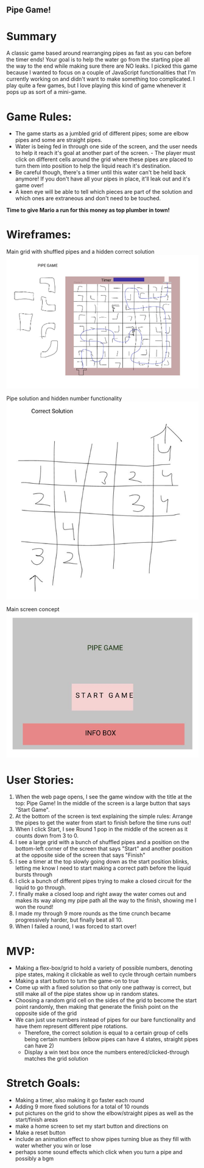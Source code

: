 ## Pipe Game!

# Summary
A classic game based around rearranging pipes as fast as you can before the timer ends! Your goal
is to help the water go from the starting pipe all the way to the end while making sure there are NO leaks. I picked
this game because I wanted to focus on a couple of JavaScript functionalities that I'm currently working on and didn't
want to make something too complicated. I play quite a few games, but I love playing this kind of game whenever it pops
up as sort of a mini-game.

# Game Rules:
- The game starts as a jumbled grid of different pipes; some are elbow pipes and some are straight pipes. 
- Water is being fed in through one side of the screen, and the user needs to help it reach it's goal at another part of the screen. - The player must click on different cells around the grid where these pipes are placed to turn them into position to help the liquid   reach it's destination. 
- Be careful though, there's a timer until this water can't be held back anymore! If you don't have all your pipes in place, it'll leak out and it's game over! 
- A keen eye will be able to tell which pieces are part of the solution and which ones are extraneous and don't need to be touched.   

**Time to give Mario a run for this money as top plumber in town!**

# Wireframes:

Main grid with shuffled pipes and a hidden correct solution
![](./assets/wireframe1.jpg)

Pipe solution and hidden number functionality
![](./assets/wireframe2.jpg)

Main screen concept
![](./assets/wireframe3.jpg)

# User Stories: 

1. When the web page opens, I see the game window with the title at the top: Pipe Game! In the middle of the screen is a large button that says "Start Game". 
2. At the bottom of the screen is text explaining the simple rules: Arrange the pipes to get the water from start to finish before the time runs out!
3. When I click Start, I see Round 1 pop in the middle of the screen as it counts down from 3 to 0.
4. I see a large grid with a bunch of shuffled pipes and a position on the bottom-left corner of the screen that says "Start" and another position at the opposite side of the screen that says "Finish"
5. I see a timer at the top slowly going down as the start position blinks, letting me know I need to start making a correct path before the liquid bursts through
6. I click a bunch of different pipes trying to make a closed circuit for the liquid to go through.
7. I finally make a closed loop and right away the water comes out and makes its way along my pipe path all the way to the finish, showing me I won the round!
8. I made my through 9 more rounds as the time crunch became progressively harder, but finally beat all 10.
9. When I failed a round, I was forced to start over! 

# MVP:

- Making a flex-box/grid to hold a variety of possible numbers, denoting pipe states, making it clickable as well to cycle through certain numbers
- Making a start button to turn the game-on to true
- Come up with a fixed solution so that only one pathway is correct, but still make all of the pipe states show up in random states.
- Choosing a random grid cell on the sides of the grid to become the start point randomly, then making that generate the finish point on the opposite side of the grid
- We can just use numbers instead of pipes for our bare functionality and have them represent different pipe rotations.
  - Therefore, the correct solution is equal to a certain group of cells being certain numbers (elbow pipes can have 4 states,     straight pipes can have 2)
  - Display a win text box once the numbers entered/clicked-through matches the grid solution

# Stretch Goals:

- Making a timer, also making it go faster each round
- Adding 9 more fixed solutions for a total of 10 rounds
- put pictures on the grid to show the elbow/straight pipes as well as the start/finish areas
- make a home screen to set my start button and directions on
- Make a reset button
- include an animation effect to show pipes turning blue as they fill with water whether you win or lose
- perhaps some sound effects which click when you turn a pipe and possibly a bgm
